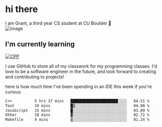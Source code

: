 
# hi there

I am Grant, a third year CS student at CU Boulder 👋  
![image](https://assets-sports.thescore.com/football/team/164/logo.png)

## I'm currently learning
[![CPP](https://skillicons.dev/icons?i=java,cpp,ts)](https://skillicons.dev)

I use GitHub to store all of my classwork for my programming classes.
I'd love to be a software engineer in the future, and look forward to creating and contributing to projects!

here is how much time I've been spending in an IDE this week if you're curious
<!--START_SECTION:waka-->

```txt
C++          5 hrs 37 mins   █████████████████████░░░░   84.51 %
Text         19 mins         █▒░░░░░░░░░░░░░░░░░░░░░░░   04.90 %
JavaScript   15 mins         █░░░░░░░░░░░░░░░░░░░░░░░░   03.89 %
Other        10 mins         ▓░░░░░░░░░░░░░░░░░░░░░░░░   02.72 %
Makefile     4 mins          ▒░░░░░░░░░░░░░░░░░░░░░░░░   01.24 %
```

<!--END_SECTION:waka-->

<!---
gnestr/gnestr is a ✨ special ✨ repository because its `README.md` (this file) appears on your GitHub profile.
You can click the Preview link to take a look at your changes.
--->
